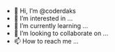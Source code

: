 - 👋 Hi, I’m @coderdaks
- 👀 I’m interested in ...
- 🌱 I’m currently learning ...
- 💞️ I’m looking to collaborate on ...
- 📫 How to reach me ...

<!---
coderdaks/coderdaks is a ✨ special ✨ repository because its `README.md` (this file) appears on your GitHub profile.
You can click the Preview link to take a look at your changes.
--->
